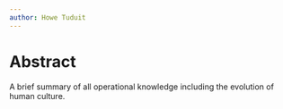 ```yaml
---
author: Howe Tuduit
---
```


# Abstract

A brief summary of all operational knowledge including the evolution of human culture.

